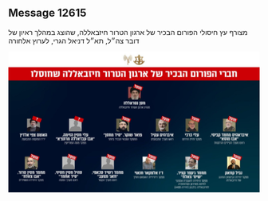 ## Message 12615

מצורף עץ חיסולי הפורום הבכיר של ארגון הטרור חיזבאללה, שהוצג במהלך ראיון של דובר צה״ל, תא״ל דניאל הגרי, לערוץ אלחורה

![Photo](12615/12615_photo.jpg)

